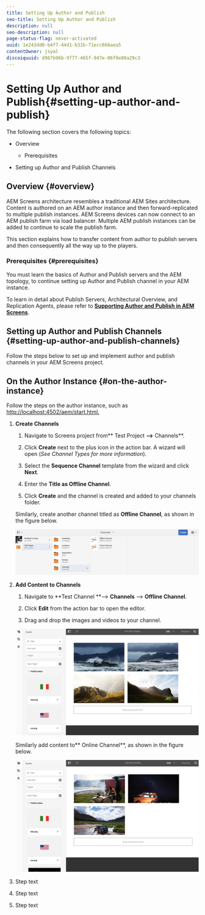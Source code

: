 ```yaml
---
title: Setting Up Author and Publish
seo-title: Setting Up Author and Publish
description: null
seo-description: null
page-status-flag: never-activated
uuid: 1e243dd0-b4f7-44d1-b31b-71ecc666aea5
contentOwner: jsyal
discoiquuid: d967b96b-9f77-465f-947e-06f9e80a29c3
---
```


# Setting Up Author and Publish{#setting-up-author-and-publish}

The following section covers the following topics:

* Overview

    * Prerequisites

* Setting up Author and Publish Channels

## Overview {#overview}

AEM Screens architecture resembles a traditional AEM Sites architecture. Content is authored on an AEM author instance and then forward-replicated to multiple publish instances. AEM Screens devices can now connect to an AEM publish farm via load balancer. Multiple AEM publish instances can be added to continue to scale the publish farm.

This section explains how to transfer content from author to publish servers and then consequently all the way up to the players.

### Prerequisites {#prerequisites}

You must learn the basics of Author and Publish servers and the AEM topology, to continue setting up Author and Publish channel in your AEM instance.

To learn in detail about Publish Servers, Architectural Overview, and Replication Agents, please refer to [**Supporting Author and Publish in AEM Screens**](../../screens/using/author-and-publish.md).

## Setting up Author and Publish Channels {#setting-up-author-and-publish-channels}

Follow the steps below to set up and implement author and publish channels in your AEM Screens project.

## On the Author Instance {#on-the-author-instance}

Follow the steps on the author instance, such as [http://localhost:4502/aem/start.html.](/aem/start.md)

1. **Create Channels**

    1. Navigate to Screens project from** Test Project **--&gt;** Channels**.
    
    1. Click **Create** next to the plus icon in the action bar. A wizard will open (*See Channel Types for more information*).
    
    1. Select the **Sequence Channel** template from the wizard and click **Next**.
    
    1. Enter the **Title **as** Offline Channel**.
    
    1. Click **Create** and the channel is created and added to your channels folder.

   Similarly, create another channel titled as **Offline Channel**, as shown in the figure below.

   ![](assets/screen_shot_2018-12-03at15354pm.png)

1. **Add Content to Channels**

    1. Navigate to **Test Channel **--&gt; **Channels** --&gt; **Offline Channel**.
    
    1. Click **Edit** from the action bar to open the editor.  
    
    1. Drag and drop the images and videos to your channel.

   ![](assets/screen_shot_2018-12-03at23332pm.png)

   Similarly add content to** Online Channel**, as shown in the figure below.

   ![](assets/screen_shot_2018-12-03at23239pm.png)

1. Step text
1. Step text
1. Step text

